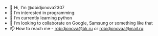 - 👋 Hi, I’m @obidjonova2307
- 👀 I’m interested in programming
- 🌱 I’m currently learning python
- 💞️ I’m looking to collaborate on Google, Samsung or something like that
- 📫 How to reach me - robidjonova@bk.ru or robidjonovaa@mail.ru

<!---
obidjonova2307/obidjonova2307 is a ✨ special ✨ repository because its `README.md` (this file) appears on your GitHub profile.
You can click the Preview link to take a look at your changes.
--->
